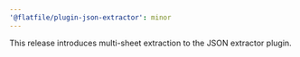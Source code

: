```yaml
---
'@flatfile/plugin-json-extractor': minor
---
```


This release introduces multi-sheet extraction to the JSON extractor plugin.
